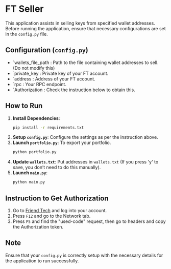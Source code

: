 # FT Seller

This application assists in selling keys from specified wallet addresses. Before running the application, ensure that necessary configurations are set in the `config.py` file.

## Configuration (`config.py`)

- `wallets_file_path : Path to the file containing wallet addresses to sell. (Do not modify this)
- `private_key : Private key of your FT account.
- `address : Address of your FT account.
- `rpc : Your RPC endpoint.
- `Authorization : Check the instruction below to obtain this.

## How to Run

1. **Install Dependencies**:
   ```bash
   pip install -r requirements.txt
   ```
2. **Setup `config.py`**: Configure the settings as per the instruction above.
3. **Launch `portfolio.py`**: To export your portfolio.
   ```bash
   python portfolio.py
   ```
4. **Update `wallets.txt`**: Put addresses in `wallets.txt` (If you press 'y' to save, you don’t need to do this manually).
5. **Launch `main.py`**:
   ```bash
   python main.py
   ```

## Instruction to Get Authorization

1. Go to [Friend Tech](https://www.friend.tech/) and log into your account.
2. Press `F12` and go to the Network tab.
3. Press `F5` and find the "used-code" request, then go to headers and copy the Authorization token.

## Note

Ensure that your `config.py` is correctly setup with the necessary details for the application to run successfully.
